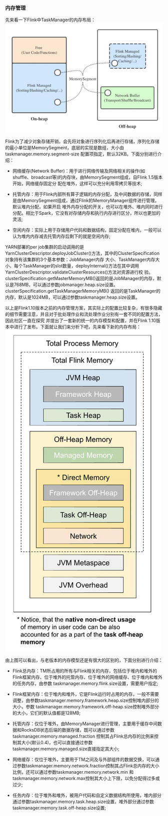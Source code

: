 ### 内存管理

先来看一下Flink中TaskManager的内存布局：
![TaskManager内存布局](../images/memorymanage.png "TaskManager内存布局")

Flink为了减少对象存储开销，会先将对象进行序列化后再进行存储，序列化存储的最小单位是MemorySegment，底层的实现是数组，大小由taskmanager.memory.segment-size
配置项指定，默认32KB。下面分别进行介绍：
  * 网络缓存(Network Buffer)：用于进行网络传输及网络相关的操作(如shuffle、broadcast等)的内存块，由MemorySegment组成，自Flink 1.5版本开始，网络缓存固定分
  配在堆外，这样可以充分利用零拷贝等技术;

  * 托管内存：用于Flink内部所有算子逻辑的内存分配，及中间数据的存储，同样是由MemorySegment组成，通过Flink的MemoryManager组件进行管理。默认堆内分配，如果开启
  堆外内存分配的开关，也可以在堆外、堆内同时进行分配。相比于Spark，它没有对存储内存和执行内存进行区分，所以也更加的灵活;

  * 空闲内存：实际上用于存储用户代码和数据结构，固定分配在堆内，一般可以认为堆内内存减去托管内存后剩下的就是空闲内存;

YARN部署的per job集群的启动调用的是YarnClusterDescriptor.deployJobCluster()方法，其中的ClusterSpecification对象持有该集群的3个基本参数：JobManager内存
大小、TaskManager内存大小、每个TaskManager的slot数量，deployInternal()方法在其中调用YarnClusterDescriptor.validateClusterResources()方法对资源进行校
验。clusterSpecification.getMasterMemoryMB()返回的是JobManager的内存，默认是768MB，可以通过参数jobmanager.heap.size设置。clusterSpecification.getTaskManagerMemoryMB()
返回的是TaskManager的内存，默认是1024MB，可以通过参数taskmanager.heap.size设置。

以上是Flink1.10版本之前的内存管理方案，其实际上的配置比较复杂，有很多隐藏的细节需要注意，并且对于批处理作业和流处理作业分别有一套不同的配置方法，因此社区一直在探究
并提出了一套新的统一的内存模型和配置，并在Flink 1.10版本中进行了发布。下面就让我们来分析下吧，先来看下新的内存布局：
![新版TaskManager内存布局](../images/memorynew.png "新版TaskManager内存布局")

由上图可以看出，与老版本的内存模型还是有很大的区别的，下面分别进行介绍：
  * Flink总内存：TM所占用的所有与Flink相关的内存，包括位于堆内和堆外的Flink框架内存、位于堆外的托管内存、位于堆外的网络缓存、位于堆内和堆外的任务内存，由参数
  taskmanager.memory.flink.size设置，需要用户指定;

  * Flink框架内存：位于堆内和堆外，它是Flink运行时占用的内存，一般不需要调整，由参数taskmanager.memory.framework.heap.size控制堆内部分的大小，参数
  taskmanager.memory.framework.off-heap.size控制堆外部分的大小，它们的默认值都是128MB;

  * 托管内存：仅位于堆外，由MemoryManager进行管理，主要用于缓存中间数据和RocksDB状态后端的数据存储，既可以通过参数taskmanager.memory.managed.fraction
  控制其占Flink总内存的比例来控制其大小(默认0.4)，也可以直接通过参数taskmanager.memory.managed.size直接指定其大小;

  * 网络缓存：仅位于堆外，主要用于TM之间及与外部组件的数据交换，可以通过参数taskmanager.memory.network.fraction控制其占Flink总内存的大小比例，还可以通过参数taskmanager.memory.network.min
  和taskmanager.memory.network.max控制其大小上下限，以免分配得过多或过少;

  * 任务内存：位于堆外和堆外，被用户代码和自定义数据结构所使用，堆内部分通过参数taskmanager.memory.task.heap.size设置，堆外部分通过参数taskmanager.memory.task.off-heap.size设置;
